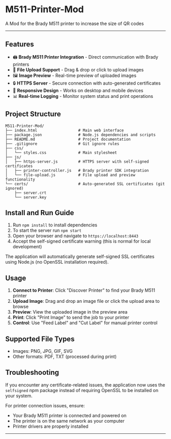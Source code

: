 # M511-Printer-Mod
A Mod for the Brady M511 printer to increase the size of QR codes

---
## Features

- 🖨️ **Brady M511 Printer Integration** - Direct communication with Brady printers
- 📁 **File Upload Support** - Drag & drop or click to upload images
- 🖼️ **Image Preview** - Real-time preview of uploaded images
- 🔒 **HTTPS Server** - Secure connection with auto-generated certificates
- 📱 **Responsive Design** - Works on desktop and mobile devices
- 📊 **Real-time Logging** - Monitor system status and print operations

## Project Structure

```
M511-Printer-Mod/
├── index.html                  # Main web interface
├── package.json                # Node.js dependencies and scripts
├── README.md                   # Project documentation
├── .gitignore                  # Git ignore rules
├── css/
│   └── styles.css              # Main stylesheet
├── js/
│   ├── https-server.js         # HTTPS server with self-signed certificates
│   ├── printer-controller.js   # Brady printer SDK integration
│   └── file-upload.js          # File upload and preview functionality
└── certs/                      # Auto-generated SSL certificates (git ignored)
    ├── server.crt
    └── server.key
```

## Install and Run Guide

1. Run `npm install` to install dependencies
2. To start the server run `npm start`
3. Open your browser and navigate to `https://localhost:8443`
4. Accept the self-signed certificate warning (this is normal for local development)

The application will automatically generate self-signed SSL certificates using Node.js (no OpenSSL installation required).

## Usage

1. **Connect to Printer**: Click "Discover Printer" to find your Brady M511 printer
2. **Upload Image**: Drag and drop an image file or click the upload area to browse
3. **Preview**: View the uploaded image in the preview area
4. **Print**: Click "Print Image" to send the job to your printer
5. **Control**: Use "Feed Label" and "Cut Label" for manual printer control

## Supported File Types

- Images: PNG, JPG, GIF, SVG
- Other formats: PDF, TXT (processed during print)

## Troubleshooting

If you encounter any certificate-related issues, the application now uses the `selfsigned` npm package instead of requiring OpenSSL to be installed on your system.

For printer connection issues, ensure:
- Your Brady M511 printer is connected and powered on
- The printer is on the same network as your computer
- Printer drivers are properly installed

---